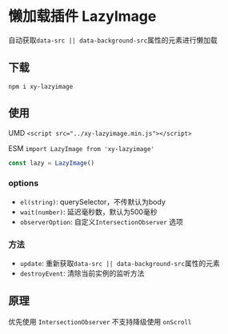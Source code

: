 # 懒加载插件 LazyImage

自动获取`data-src || data-background-src`属性的元素进行懒加载

## 下载

`npm i xy-lazyimage`

## 使用

UMD `<script src="../xy-lazyimage.min.js"></script>`

ESM `import LazyImage from 'xy-lazyimage'`


```js
const lazy = LazyImage()
```

### options

* `el(string)`: querySelector，不传默认为body
* `wait(number)`: 延迟毫秒数，默认为500毫秒
* `observerOption`: 自定义`IntersectionObserver` 选项

### 方法

* `update`: 重新获取`data-src || data-background-src`属性的元素
* `destroyEvent`: 清除当前实例的监听方法


## 原理

优先使用 `IntersectionObserver` 不支持降级使用 `onScroll`